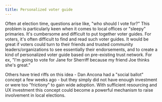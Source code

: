 ```yaml
---
title: Personalized voter guide
---
```


Often at election time, questions arise like, "who should I vote for?" This problem is particularly keen when it comes to local offices or "sleepy" primaries. It's cumbersome and difficult to put together voter guides. For voters, it's often difficult to find and read such voter guides. It would be great if voters could turn to their friends and trusted community leaders/organizations to see essentially their endorsements, and to create a kind of personalized voter guide based on pre-existing trust network. For ex, "I'm going to vote for Jane for Sherriff because my friend Joe thinks she's great."

Others have tried riffs on this idea - Dan Ancona had a "social ballot" concept a few weeks ago - but they simply did not have enough investment or were too "frictiony" to gain wide adoption. With sufficient resourcing and UX investment this concept could become a powerful mechanism to raise involvement in local elections.